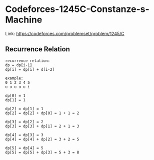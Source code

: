 # Codeforces-1245C-Constanze-s-Machine
Link: https://codeforces.com/problemset/problem/1245/C
## Recurrence Relation
```
recurrence relation:
dp = dp[i-1]
dp[i] = dp[i] + d[i-2]

example: 
0 1 2 3 4 5
u u u u u i

dp[0] = 1
dp[1] = 1

dp[2] = dp[1] = 1
dp[2] = dp[2] + dp[0] = 1 + 1 = 2

dp[3] = dp[2] = 2
dp[3] = dp[3] + dp[1] = 2 + 1 = 3

dp[4] = dp[3] = 3
dp[4] = dp[4] + dp[2] = 3 + 2 = 5

dp[5] = dp[4] = 5
dp[5] = dp[5] + dp[3] = 5 + 3 = 8
```
